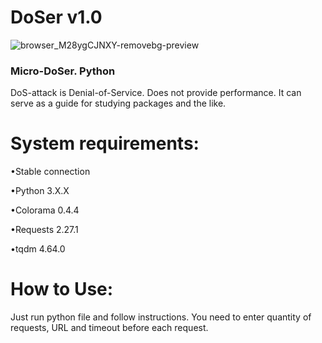 # DoSer v1.0
![browser_M28ygCJNXY-removebg-preview](https://user-images.githubusercontent.com/80966196/164989614-38a3d6d1-f4f4-4f81-bb7b-0157423f5064.png)
### Micro-DoSer. Python
DoS-attack is Denial-of-Service. 
Does not provide performance. It can serve as a guide for studying packages and the like.
# System requirements:
 •Stable connection
 
 •Python 3.X.X
 
 •Colorama 0.4.4
 
 •Requests 2.27.1
 
 •tqdm 4.64.0

# How to Use:

Just run python file and follow instructions. You need to enter quantity of requests, URL and timeout before each request.
